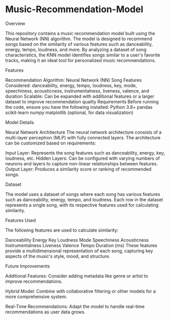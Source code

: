 ﻿# Music-Recommendation-Model
Overview

This repository contains a music recommendation model built using the Neural Network (NN) algorithm. The model is designed to recommend songs based on the similarity of various features such as danceability, energy, tempo, loudness, and more. By analyzing a dataset of song characteristics, the KNN model identifies songs similar to a user's favorite tracks, making it an ideal tool for personalized music recommendations.

Features

Recommendation Algorithm: Neural Network (NN)
Song Features Considered: danceability, energy, tempo, loudness, key, mode, speechiness, acousticness, instrumentalness, liveness, valence, and duration
Scalable: Can be expanded with additional features or a larger dataset to improve recommendation quality
Requirements
Before running the code, ensure you have the following installed:
Python 3.8+
pandas
scikit-learn
numpy
matplotlib (optional, for data visualization)

Model Details

Neural Network Architecture
The neural network architecture consists of a multi-layer perceptron (MLP) with fully connected layers. The architecture can be customized based on requirements:

Input Layer: Represents the song features such as danceability, energy, key, loudness, etc.
Hidden Layers: Can be configured with varying numbers of neurons and layers to capture non-linear relationships between features.
Output Layer: Produces a similarity score or ranking of recommended songs.

Dataset

The model uses a dataset of songs where each song has various features such as danceability, energy, tempo, and loudness. Each row in the dataset represents a single song, with its respective features used for calculating similarity.

Features Used

The following features are used to calculate similarity:

Danceability
Energy
Key
Loudness
Mode
Speechiness
Acousticness
Instrumentalness
Liveness
Valence
Tempo
Duration (ms)
These features provide a multidimensional representation of each song, capturing key aspects of the music's style, mood, and structure.

Future Improvements

Additional Features: Consider adding metadata like genre or artist to improve recommendations.

Hybrid Model: Combine with collaborative filtering or other models for a more comprehensive system.

Real-Time Recommendations: Adapt the model to handle real-time recommendations as user data grows.
